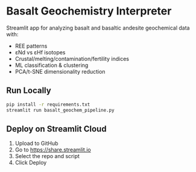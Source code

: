 # Basalt Geochemistry Interpreter

Streamlit app for analyzing basalt and basaltic andesite geochemical data with:
- REE patterns
- εNd vs εHf isotopes
- Crustal/melting/contamination/fertility indices
- ML classification & clustering
- PCA/t-SNE dimensionality reduction

## Run Locally

```bash
pip install -r requirements.txt
streamlit run basalt_geochem_pipeline.py
```

## Deploy on Streamlit Cloud

1. Upload to GitHub
2. Go to https://share.streamlit.io
3. Select the repo and script
4. Click Deploy
